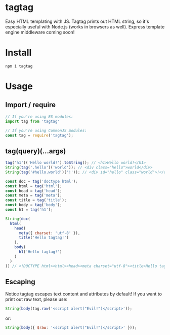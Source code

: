 # tagtag
Easy HTML templating with JS. Tagtag prints out HTML string, so it's especially useful with Node.js (works in browsers as well). Express template engine middleware coming soon!

# Install
`npm i tagtag`

# Usage
## Import / require
```js
// If you're using ES modules:
import tag from 'tagtag'

// If you're using CommonJS modules:
const tag = require('tagtag');
```
## tag(query)(...args)
```js
tag('h1')('Hello world!').toString(); // <h1>Hello world!</h1>
String(tag('.hello')('world')); // <div class="hello">world</div>
String(tag('#hello.world')('!')); // <div id="hello" class="world">!</div>
```

```js
const doc = tag('doctype html');
const html = tag('html');
const head = tag('head');
const meta = tag('meta');
const title = tag('title');
const body = tag('body');
const h1 = tag('h1');

String(doc(
  html(
    head(
      meta({ charset: 'utf-8' }),
      title('Hello tagtag!')
    ),
    body(
      h1('Hello tagtag!')
    )
  )
)) // <!DOCTYPE html><html><head><meta charset="utf-8"><title>Hello tagtag!</title></head><body><h1>Hello tagtag!</h1></body></html>
```

## Escaping
Notice tagtag escapes text content and attributes by default! If you want to print out raw text, please use:
```js
String(body(tag.raw('<script alert("Evil!")</script>'));
```

or:
```js
String(body({ $raw: '<script alert("Evil!")</script>' }));
```
